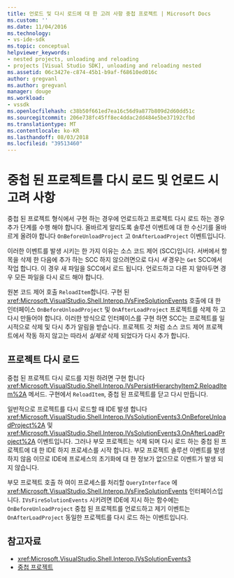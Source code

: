 ```yaml
---
title: 언로드 및 다시 로드에 대 한 고려 사항 중첩 프로젝트 | Microsoft Docs
ms.custom: ''
ms.date: 11/04/2016
ms.technology:
- vs-ide-sdk
ms.topic: conceptual
helpviewer_keywords:
- nested projects, unloading and reloading
- projects [Visual Studio SDK], unloading and reloading nested
ms.assetid: 06c3427e-c874-45b1-b9af-f68610ed016c
author: gregvanl
ms.author: gregvanl
manager: douge
ms.workload:
- vssdk
ms.openlocfilehash: c38b50f661ed7ea16c56d9a877b809d2d60dd51c
ms.sourcegitcommit: 206e738fc45ff8ec4ddac2dd484e5be37192cfbd
ms.translationtype: MT
ms.contentlocale: ko-KR
ms.lasthandoff: 08/03/2018
ms.locfileid: "39513460"
---
```

# <a name="considerations-for-unloading-and-reloading-nested-projects"></a>중첩 된 프로젝트를 다시 로드 및 언로드 시 고려 사항

중첩 된 프로젝트 형식에서 구현 하는 경우에 언로드하고 프로젝트 다시 로드 하는 경우 추가 단계를 수행 해야 합니다. 올바르게 알리도록 솔루션 이벤트에 대 한 수신기를 올바르게 올려야 합니다 `OnBeforeUnloadProject` 고 `OnAfterLoadProject` 이벤트입니다.

이러한 이벤트를 발생 시키는 한 가지 이유는 소스 코드 제어 (SCC)입니다. 서버에서 항목을 삭제 한 다음에 추가 하는 SCC 하지 않으려면으로 다시 *새* 경우는 `Get` SCC에서 작업 합니다. 이 경우 새 파일을 SCC에서 로드 됩니다. 언로드하고 다른 지 알아두면 경우 모든 파일을 다시 로드 해야 합니다.

원본 코드 제어 호출 `ReloadItem`합니다. 구현 된 <xref:Microsoft.VisualStudio.Shell.Interop.IVsFireSolutionEvents> 호출에 대 한 인터페이스 `OnBeforeUnloadProject` 및 `OnAfterLoadProject` 프로젝트를 삭제 하 고 다시 만들어야 합니다. 이러한 방식으로 인터페이스를 구현 하면 SCC는 프로젝트를 일시적으로 삭제 및 다시 추가 알림을 받습니다. 프로젝트 것 처럼 소스 코드 제어 프로젝트에서 작동 하지 않고는 따라서 *실제로* 삭제 되었다가 다시 추가 합니다.

## <a name="reload-projects"></a>프로젝트 다시 로드

중첩 된 프로젝트 다시 로드를 지원 하려면 구현 합니다 <xref:Microsoft.VisualStudio.Shell.Interop.IVsPersistHierarchyItem2.ReloadItem%2A> 메서드. 구현에서 `ReloadItem`, 중첩 된 프로젝트를 닫고 다시 만듭니다.

일반적으로 프로젝트를 다시 로드할 때 IDE 발생 합니다 <xref:Microsoft.VisualStudio.Shell.Interop.IVsSolutionEvents3.OnBeforeUnloadProject%2A> 및 <xref:Microsoft.VisualStudio.Shell.Interop.IVsSolutionEvents3.OnAfterLoadProject%2A> 이벤트입니다. 그러나 부모 프로젝트는 삭제 되며 다시 로드 하는 중첩 된 프로젝트에 대 한 IDE 하지 프로세스를 시작 합니다. 부모 프로젝트 솔루션 이벤트를 발생 하지 않음 이므로 IDE에 프로세스의 초기화에 대 한 정보가 없으므로 이벤트가 발생 되지 않습니다.

부모 프로젝트 호출 하 여이 프로세스를 처리할 `QueryInterface` 에 <xref:Microsoft.VisualStudio.Shell.Interop.IVsFireSolutionEvents> 인터페이스입니다. `IVsFireSolutionEvents` 시키려면 IDE에 지시 하는 함수에는 `OnBeforeUnloadProject` 중첩 된 프로젝트를 언로드하고 제기 이벤트는 `OnAfterLoadProject` 동일한 프로젝트를 다시 로드 하는 이벤트입니다.

## <a name="see-also"></a>참고자료

- <xref:Microsoft.VisualStudio.Shell.Interop.IVsSolutionEvents3>
- [중첩 프로젝트](../../extensibility/internals/nesting-projects.md)